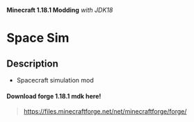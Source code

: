 **Minecraft 1.18.1 Modding**
*with JDK18*

# Space Sim

## **Description**
 - Spacecraft simulation mod


#### **Download forge 1.18.1 mdk here!**
>
>https://files.minecraftforge.net/net/minecraftforge/forge/

